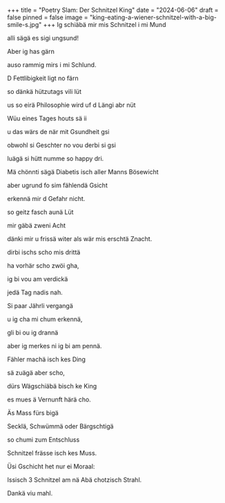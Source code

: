 +++
title = "Poetry Slam: Der Schnitzel King"
date = "2024-06-06"
draft = false
pinned = false
image = "king-eating-a-wiener-schnitzel-with-a-big-smile-s.jpg"
+++
Ig schiäbä mir mis Schnitzel i mi Mund 

alli sägä es sigi ungsund!

Aber ig has gärn 

auso rammig mirs i mi Schlund.

D Fettlibigkeit ligt no färn

so dänkä hützutags vili lüt 

us so eirä Philosophie wird uf d Längi abr nüt

Wüu eines Tages houts sä ii 

u das wärs de när mit Gsundheit gsi

obwohl si Geschter no vou derbi si gsi 

luägä si hütt numme so happy dri.

Mä chönnti sägä Diabetis isch aller Manns Bösewicht 

aber ugrund fo sim fählendä Gsicht

erkennä mir d Gefahr nicht.

so geitz fasch aunä Lüt 

mir gäbä zweni Acht 

dänki mir u frissä witer als wär mis erschtä Znacht.

dirbi ischs scho mis drittä 

ha vorhär scho zwöi gha,

ig bi vou am verdickä 

jedä Tag nadis nah.

Si paar Jährli vergangä 

u ig cha mi chum erkennä,

gli bi ou ig drannä 

aber ig merkes ni ig bi am pennä.

Fähler machä isch kes Ding 

sä zuägä aber scho,

dürs Wägschiäbä bisch ke King 

es mues ä Vernunft härä cho.

Äs Mass fürs bigä 

Secklä, Schwümmä oder Bärgschtigä

so chumi zum Entschluss 

Schnitzel frässe isch kes Muss.

Üsi Gschicht het nur ei Moraal:

Issisch 3 Schnitzel am nä Abä chotzisch Strahl.

Dankä viu mahl.